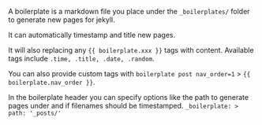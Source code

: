 A boilerplate is a markdown file you place under the `_boilerplates/` folder to generate new pages for jekyll.


It can automatically timestamp and title new pages.


It will also replacing any `{{ boilerplate.xxx }}` tags with content. Available tags include `.time, .title, .date, .random`.


You can also provide custom tags with `boilerplate post nav_order=1` > `{{ boilerplate.nav_order }}`.


In the boilerplate header you can specify options like the path to generate pages under and if filenames should be timestamped. `_boilerplate: > path: '_posts/'`


